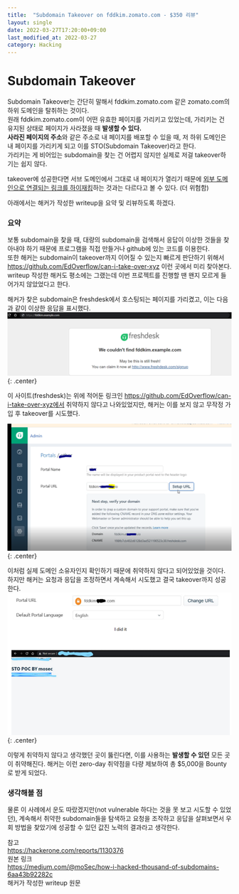 ```yaml
---
title:  "Subdomain Takeover on fddkim.zomato.com - $350 리뷰"
layout: single
date: 2022-03-27T17:20:00+09:00
last_modified_at: 2022-03-27
category: Hacking
---
```



# Subdomain Takeover 
Subdomain Takeover는 간단히 말해서 fddkim.zomato.com 같은 zomato.com의 하위 도메인을 탈취하는 것이다.  
원래 fddkim.zomato.com이 어떤 유효한 페이지를 가리키고 있었는데, 가리키는 건 유지된 상태로 페이지가 사라졌을 때 **발생할 수 있다.**  
**사라진 페이지의 주소**와 같은 주소로 내 페이지를 배포할 수 있을 때, 저 하위 도메인은 내 페이지를 가리키게 되고 이를 STO(Subdomain Takeover)라고 한다.   
가리키는 게 비어있는 subdomain을 찾는 건 어렵지 않지만 실제로 저걸 takeover하기는 쉽지 않다.  

takeover에 성공한다면 서브 도메인에서 그대로 내 페이지가 열리기 때문에 [외부 도메인으로 연결되는 링크를 하이재킹](https://jaemin8852.github.io/hacking/1466889-Broken-link-hijacking/)하는 것과는 다르다고 볼 수 있다. (더 위험함)  
  
아래에서는 해커가 작성한 writeup을 요약 및 리뷰하도록 하겠다.
  
### 요약
보통 subdomain을 찾을 때, 대량의 subdomain을 검색해서 응답이 이상한 것들을 찾아내야 하기 때문에 프로그램을 직접 만들거나 github에 있는 코드를 이용한다.  
또한 해커는 subdomain이 takeover까지 이어질 수 있는지 빠르게 판단하기 위해서 <https://github.com/EdOverflow/can-i-take-over-xyz> 이런 곳에서 미리 찾아본다. writeup 작성한 해커도 평소에는 그랬는데 이번 프로젝트를 진행할 땐 왠지 모르게 들어가지 않았었다고 한다.  
  
해커가 찾은 subdomain은 freshdesk에서 호스팅되는 페이지를 가리켰고, 이는 다음과 같이 이상한 응답을 표시했다.  
![response](/assets/img/2022-03-27-1130376-subdomain-takeover-on-fddkim.zomato.com/1.png){: .center}  
  
이 사이트(freshdesk)는 위에 적어둔 링크인 https://github.com/EdOverflow/can-i-take-over-xyz에서 취약하지 않다고 나와있었지만, 해커는 이를 보지 않고 무작정 가입 후 takeover를 시도했다.  
  
![response](/assets/img/2022-03-27-1130376-subdomain-takeover-on-fddkim.zomato.com/2.png){: .center}  
  
이처럼 실제 도메인 소유자인지 확인하기 때문에 취약하지 않다고 되어있었을 것이다.  
하지만 해커는 요청과 응답을 조정하면서 계속해서 시도했고 결국 takeover까지 성공한다.  
![response](/assets/img/2022-03-27-1130376-subdomain-takeover-on-fddkim.zomato.com/3.png){: .center}  
  
이렇게 취약하지 않다고 생각했던 곳이 뚫린다면, 이를 사용하는 **발생할 수 있던** 모든 곳이 취약해진다. 해커는 이런 zero-day 취약점을 다량 제보하여 총 $5,000을 Bounty로 받게 되었다.  
  
### 생각해볼 점
물론 이 사례에서 운도 따랐겠지만(not vulnerable 하다는 것을 못 보고 시도할 수 있었던), 계속해서 취약한 subdomain들을 탐색하고 요청을 조작하고 응답을 살펴보면서 우회 방법을 찾았기에 성공할 수 있던 값진 노력의 결과라고 생각한다.  
  
참고  
<https://hackerone.com/reports/1130376>  
원본 링크  
https://medium.com/@moSec/how-i-hacked-thousand-of-subdomains-6aa43b92282c  
해커가 작성한 writeup 원문